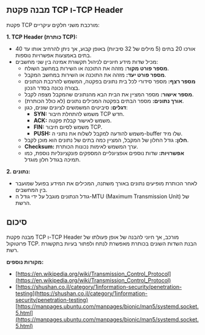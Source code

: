 ## מבנה פקטת TCP ו-TCP Header

פקטת TCP מורכבת משני חלקים עיקריים:

**1. TCP Header (כותרת TCP):**

* אורכו 20 בתים (5 מילים של 32 סיביות) באופן קבוע, אך ניתן להרחיב אותו עד 40 בתים באמצעות אפשרויות נוספות.
* מכיל שדות מידע חיוניים לניהול תקשורת אמינה בין שני מחשבים:
    * **מספר פורט מקור:** מזהה את התוכנה או השירות במחשב השולח.
    * **מספר פורט יעד:** מזהה את התוכנה או השירות במחשב המקבל.
    * **מספר רצף:** מספר סידורי לכל בית נתונים בפקטה, המשמש להרכבת הנתונים בצורה נכונה בסדר הנכון.
    * **מספר אישור:** מספר המציין את הבית הבא מהנתונים שהמקבל מצפה לקבל.
    * **אורך נתונים:** מספר הבתים בפקטה המכילים נתונים (לא כולל הכותרת).
    * **דגלים:** סיביטים המשמשים לציונים שונים, כגון:
        * **SYN:** משמש להתחלת חיבור TCP חדש.
        * **ACK:** משמש לאישור קבלת פקטה.
        * **FIN:** משמש לסיום חיבור TCP.
        * **PUSH:** משמש להודעה למקבל לשלוח את נתוני ה-buffer שלו מיד.
    * **חלון:** גודל החלון של המקבל, המציין כמה בתים של נתונים הוא מוכן לקבל.
    * **Checksum:** ערך המשמש לאימות נכונות הכותרת.
    * **אפשרויות:** שדות נוספים אופציונליים המספקים פונקציונליות נוספת, כמו תמיכה בגודל חלון מוגדל.

**2. נתונים:**

* לאחר הכותרת מופיעים נתונים באורך משתנה, המכילים את המידע בפועל שמועבר בין המחשבים.
* גודל הנתונים מוגבל על ידי גודל ה-MTU (Maximum Transmission Unit) של הרשת.

## סיכום

מבנה פקטת TCP ו-TCP Header מורכב, אך חיוני להבנה של אופן פעולתו של פרוטוקול TCP. הבנת השדות השונים בכותרת מאפשרת לנתח ולפתור בעיות בתקשורת רשת.

**מקורות נוספים:**

* [https://en.wikipedia.org/wiki/Transmission_Control_Protocol](https://en.wikipedia.org/wiki/Transmission_Control_Protocol)
* [https://shushan.co.il/category/1information-security/penetration-testing](https://shushan.co.il/category/1information-security/penetration-testing)
[https://manpages.ubuntu.com/manpages/bionic/man5/systemd.socket.5.html](https://manpages.ubuntu.com/manpages/bionic/man5/systemd.socket.5.html)
